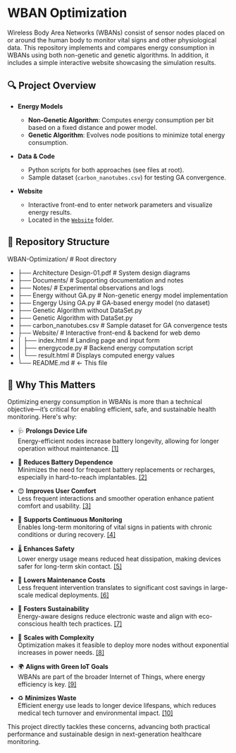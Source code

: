 # WBAN Optimization

Wireless Body Area Networks (WBANs) consist of sensor nodes placed on or around the human body to monitor vital signs and other physiological data. This repository implements and compares energy consumption in WBANs using both non-genetic and genetic algorithms. In addition, it includes a simple interactive website showcasing the simulation results.

## 🔍 Project Overview

- **Energy Models**  
  - **Non-Genetic Algorithm**: Computes energy consumption per bit based on a fixed distance and power model.  
  - **Genetic Algorithm**: Evolves node positions to minimize total energy consumption.  

- **Data & Code**  
  - Python scripts for both approaches (see files at root).  
  - Sample dataset (`carbon_nanotubes.csv`) for testing GA convergence.  

- **Website**  
  - Interactive front-end to enter network parameters and visualize energy results.  
  - Located in the [`Website`](./Website) folder.

## 📁 Repository Structure

WBAN-Optimization/             # Root directory
 - ├── Architecture Design-01.pdf # System design diagrams
 - ├── Documents/                 # Supporting documentation and notes
 - ├── Notes/                     # Experimental observations and logs
 - ├── Energy without GA.py       # Non-genetic energy model implementation
 - ├── Engergy Using GA.py        # GA-based energy model (no dataset)
 - ├── Genetic Algorithm without DataSet.py
 - ├── Genetic Algorithm with DataSet.py
 - ├── carbon_nanotubes.csv       # Sample dataset for GA convergence tests
 - ├── Website/                   # Interactive front-end & backend for web demo
 - │ ├── index.html               # Landing page and input form
 - │ ├── energycode.py            # Backend energy computation script
 - │ └── result.html              # Displays computed energy values
 - └── README.md                  # ← This file


## 📌 Why This Matters

Optimizing energy consumption in WBANs is more than a technical objective—it’s critical for enabling efficient, safe, and sustainable health monitoring. Here's why:

- 🩺 **Prolongs Device Life**  
  Energy-efficient nodes increase battery longevity, allowing for longer operation without maintenance. [[1]](https://bjbas.springeropen.com/articles/10.1186/s43088-020-00064-w)

- 🔋 **Reduces Battery Dependence**  
  Minimizes the need for frequent battery replacements or recharges, especially in hard-to-reach implantables. [[2]](https://pmc.ncbi.nlm.nih.gov/articles/PMC9370863/)

- 😊 **Improves User Comfort**  
  Less frequent interactions and smoother operation enhance patient comfort and usability. [[3]](https://arxiv.org/abs/2109.14546)

- 🏥 **Supports Continuous Monitoring**  
  Enables long-term monitoring of vital signs in patients with chronic conditions or during recovery. [[4]](https://pmc.ncbi.nlm.nih.gov/articles/PMC8786514/)

- 🌡️ **Enhances Safety**  
  Lower energy usage means reduced heat dissipation, making devices safer for long-term skin contact. [[5]](https://link.springer.com/article/10.1007/s11277-023-10361-z)

- 💸 **Lowers Maintenance Costs**  
  Less frequent intervention translates to significant cost savings in large-scale medical deployments. [[6]](https://onlinelibrary.wiley.com/doi/full/10.1002/eng2.12841)

- 🌱 **Fosters Sustainability**  
  Energy-aware designs reduce electronic waste and align with eco-conscious health tech practices. [[7]](https://www.sciencedirect.com/science/article/pii/S2352484722005613)

- 🧪 **Scales with Complexity**  
  Optimization makes it feasible to deploy more nodes without exponential increases in power needs. [[8]](https://www.researchgate.net/publication/357884276_Energy_Efficiency_and_Reliability_Considerations_in_Wireless_Body_Area_Networks_A_Survey)

- 🌍 **Aligns with Green IoT Goals**  
  WBANs are part of the broader Internet of Things, where energy efficiency is key. [[9]](https://link.springer.com/article/10.1007/s11277-019-06651-0)

- ♻️ **Minimizes Waste**  
  Efficient energy use leads to longer device lifespans, which reduces medical tech turnover and environmental impact. [[10]](https://arxiv.org/abs/1910.05444)

This project directly tackles these concerns, advancing both practical performance and sustainable design in next-generation healthcare monitoring.
